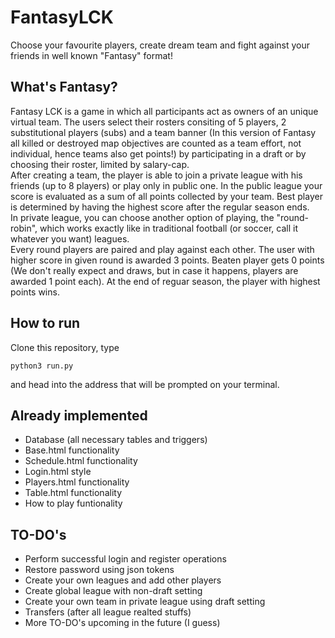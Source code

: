 # FantasyLCK
Choose your favourite players, create dream team and fight against your friends in well known "Fantasy" format!

## What's Fantasy?
Fantasy LCK is a game in which all participants act as owners of an unique virtual team. The users select their rosters consiting of 5 players, 2 substitutional players (subs) and a team banner (In this version of Fantasy all killed or destroyed map objectives are counted as a team effort, not individual, hence teams also get points!) by participating in a draft or by choosing their roster, limited by salary-cap.\
After creating a team, the player is able to join a private league with his friends (up to 8 players) or play only in public one. In the public league your score is evaluated as a sum of all points collected by your team. Best player is determined by having the highest score after the regular season ends.\
In private league, you can choose another option of playing, the "round-robin", which works exactly like in traditional football (or soccer, call it whatever you want) leagues.\
Every round players are paired and play against each other. The user with higher score in given round is awarded 3 points. Beaten player gets 0 points (We don't really expect and draws, but in case it happens, players are awarded 1 point each). At the end of reguar season, the player with highest points wins.

## How to run
Clone this repository, type 
```
python3 run.py
```
and head into the address that will be prompted on your terminal.
## Already implemented
- Database (all necessary tables and triggers)
- Base.html functionality
- Schedule.html functionality
- Login.html style
- Players.html functionality
- Table.html functionality
- How to play funtionality
## TO-DO's
- Perform successful login and register operations
- Restore password using json tokens
- Create your own leagues and add other players
- Create global league with non-draft setting
- Create your own team in private league using draft setting
- Transfers (after all league realted stuffs)
- More TO-DO's upcoming in the future (I guess)

